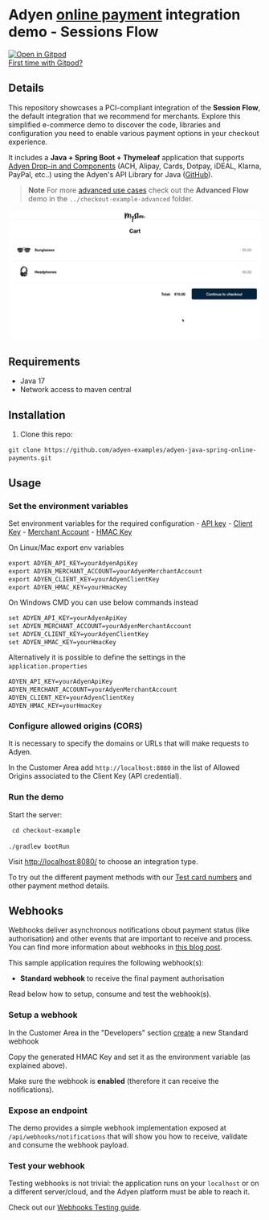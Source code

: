 # Adyen [online payment](https://docs.adyen.com/online-payments) integration demo - Sessions Flow

[![Open in Gitpod](https://gitpod.io/button/open-in-gitpod.svg)](https://gitpod.io/#https://github.com/adyen-examples/adyen-java-spring-online-payments/tree/main/checkout-example)  
[First time with Gitpod?](https://github.com/adyen-examples/.github/blob/main/pages/gitpod-get-started.md)

## Details

This repository showcases a PCI-compliant integration of the **Session Flow**, the default integration that we recommend for merchants. Explore this simplified e-commerce demo to discover the code, libraries and configuration you need to enable various payment options in your checkout experience.  

It includes a **Java + Spring Boot + Thymeleaf** application that supports [Adyen Drop-in and Components](https://docs.adyen.com/online-payments/build-your-integration) 
(ACH, Alipay, Cards, Dotpay, iDEAL, Klarna, PayPal, etc..) using the Adyen's API Library for Java ([GitHub](https://github.com/Adyen/adyen-java-api-library)).

> **Note**
For more [advanced use cases](https://docs.adyen.com/online-payments/build-your-integration/additional-use-cases/) check out the **Advanced Flow** demo in the `../checkout-example-advanced` folder.
>

![Card checkout demo](src/main/resources/static/images/cardcheckout.gif)


## Requirements

-   Java 17
-   Network access to maven central

## Installation

1. Clone this repo:

```
git clone https://github.com/adyen-examples/adyen-java-spring-online-payments.git
```

## Usage

### Set the environment variables
Set environment variables for the required configuration
    - [API key](https://docs.adyen.com/user-management/how-to-get-the-api-key)
    - [Client Key](https://docs.adyen.com/user-management/client-side-authentication)
    - [Merchant Account](https://docs.adyen.com/account/account-structure)
    - [HMAC Key](https://docs.adyen.com/development-resources/webhooks/verify-hmac-signatures)


On Linux/Mac export env variables
```shell
export ADYEN_API_KEY=yourAdyenApiKey
export ADYEN_MERCHANT_ACCOUNT=yourAdyenMerchantAccount
export ADYEN_CLIENT_KEY=yourAdyenClientKey
export ADYEN_HMAC_KEY=yourHmacKey
```

On Windows CMD you can use below commands instead
```shell
set ADYEN_API_KEY=yourAdyenApiKey
set ADYEN_MERCHANT_ACCOUNT=yourAdyenMerchantAccount
set ADYEN_CLIENT_KEY=yourAdyenClientKey
set ADYEN_HMAC_KEY=yourHmacKey
```

Alternatively it is possible to define the settings in the `application.properties`
```# application.properties
ADYEN_API_KEY=yourAdyenApiKey
ADYEN_MERCHANT_ACCOUNT=yourAdyenMerchantAccount
ADYEN_CLIENT_KEY=yourAdyenClientKey
ADYEN_HMAC_KEY=yourHmacKey
```

### Configure allowed origins (CORS)

It is necessary to specify the domains or URLs that will make requests to Adyen.

In the Customer Area add `http://localhost:8080` in the list of Allowed Origins associated to the Client Key (API credential).

### Run the demo

Start the server:

```
 cd checkout-example
    
./gradlew bootRun
```

Visit [http://localhost:8080/](http://localhost:8080/) to choose an integration type.

To try out the different payment methods with our [Test card numbers](https://docs.adyen.com/development-resources/test-cards/test-card-numbers) and other payment method details.

## Webhooks

Webhooks deliver asynchronous notifications obout payment status (like authorisation) and other events that are important
to receive and process. You can find more information about webhooks in [this blog post](https://www.adyen.com/knowledge-hub/consuming-webhooks).

This sample application requires the following webhook(s):
* **Standard webhook** to receive the final payment authorisation

Read below how to setup, consume and test the webhook(s).

### Setup a webhook

In the Customer Area in the "Developers" section [create](https://docs.adyen.com/development-resources/webhooks/#set-up-webhooks-in-your-customer-area) a new Standard webhook

Copy the generated HMAC Key and set it as the environment variable (as explained above).

Make sure the webhook is **enabled** (therefore it can receive the notifications).

### Expose an endpoint

The demo provides a simple webhook implementation exposed at `/api/webhooks/notifications` that will show you how to
receive, validate and consume the webhook payload.

### Test your webhook

Testing webhooks is not trivial: the application runs on your `localhost` or on a different server/cloud, and the Adyen
platform must be able to reach it. 

Check out our [Webhooks Testing guide](https://github.com/adyen-examples/.github/blob/main/pages/webhooks-testing.md).

